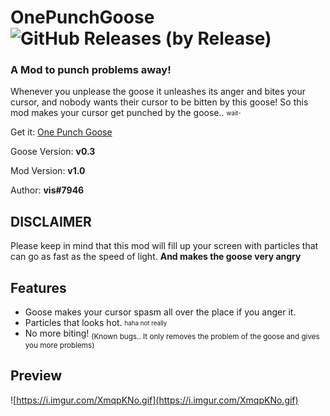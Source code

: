 
# OnePunchGoose ![GitHub Releases (by Release)](https://img.shields.io/github/downloads/VisualError/OnePunchGoose/total?logo=github)
### A Mod to punch problems away! 


Whenever you unplease the goose it unleashes its anger and bites your cursor,
and nobody wants their cursor to be bitten by this goose! So this mod makes your cursor get punched by the goose.. <sub><sup>wait-</sup></sub>

Get it: [One Punch Goose](https://github.com/VisualError/OnePunchGoose/releases/download/1.0/OnePunchGoose.dll)

Goose Version: **v0.3**

Mod Version: **v1.0**

Author: **vis#7946**
## DISCLAIMER
Please keep in mind that this mod will fill up your screen with particles that can go as fast as the speed of light. <b>And makes the goose very angry
</b>

## Features

 - Goose makes your cursor spasm all over the place if you anger it.
 - Particles that looks hot. <sub><sup>haha not really</sup></sub>
 - No more biting!
 <sub>(Known bugs.. It only removes the problem of the goose and gives you more problems)</sub>

## Preview
![https://i.imgur.com/XmqpKNo.gif](https://i.imgur.com/XmqpKNo.gif)

